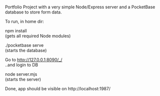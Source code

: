 Portfolio Project with a very simple Node/Express server and a PocketBase database to store form data.

To run, in home dir:
	<p>npm install<br />
	(gets all required Node modules)</p>
	<p>./pocketbase serve<br />
	(starts the database)</p>
	<p>Go to http://127.0.0.1:8090/_/<br /> ..and login to DB</p>
	<p>node server.mjs<br />
	(starts the server)</p>

Done, app should be visible on http://localhost:1987/ 
